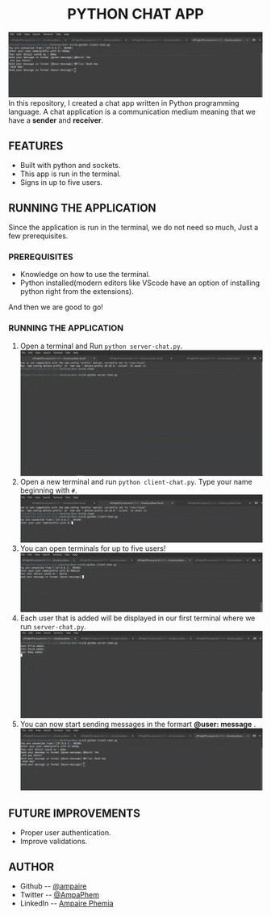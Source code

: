 # <h1 align = "center">PYTHON CHAT APP </h1>
![screenshot](screenshots/messages.png)
In this repository, I created a chat app written in Python programming language. A chat application is a communication medium meaning that we have a **sender** and **receiver**.

## FEATURES
- Built with python and sockets.
- This app is run in the terminal.
- Signs in up to five users.

## RUNNING THE APPLICATION
  Since the application is run in the terminal, we do not need so much, Just a few prerequisites.

### PREREQUISITES
- Knowledge on how to use the terminal.
- Python installed(modern editors like VScode have an option of installing python right from the extensions).

And then we are good to go!

### RUNNING THE APPLICATION

1. Open a terminal and Run  ``python server-chat.py``.
![screenshot](screenshots/server.png)
2. Open a new terminal and run ``python client-chat.py``. Type your name beginning with ``#``.
![screenshot](screenshots/client.png)
3. You can open terminals for up to five users!
![screenshot](screenshots/client-two.png)
4. Each user that is added will be displayed in our first terminal where we run ``server-chat.py``.
![screenshot](screenshots/users.png)
5. You can now start sending messages in the formart **@user: message** .
![screenshot](screenshots/messages.png)

## FUTURE IMPROVEMENTS
- Proper user authentication.
- Improve validations.

## AUTHOR
- Github -- [@ampaire](https://github.com/ampaire)
- Twitter -- [@AmpaPhem](https://twitter.com/AmpaPhem)
- LinkedIn -- [Ampaire Phemia](https://www.linkedin.com/in/phemia)

